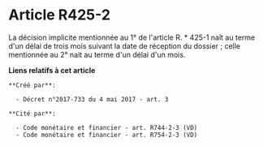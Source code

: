 # Article R425-2

La décision implicite mentionnée au 1° de l'article R. * 425-1 naît au terme d'un délai de trois mois suivant la date de
réception du dossier ; celle mentionnée au 2° nait au terme d'un délai d'un mois.

**Liens relatifs à cet article**

	**Créé par**:

	  - Décret n°2017-733 du 4 mai 2017 - art. 3

	**Cité par**:

	  - Code monétaire et financier - art. R744-2-3 (VD)
	  - Code monétaire et financier - art. R754-2-3 (VD)
